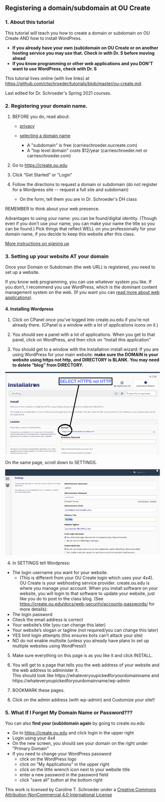 ## Registering a domain/subdomain at OU Create ##

### 1. About this tutorial ###

This tutorial will teach you how to create a domain or subdomain on OU Create AND how to install WordPress. 
- **If you already have your own (sub)domain on OU Create or on another hosting service you may use that. Check in with Dr. S before moving ahead**
- **If you know programming or other web applications and you DON'T want to use WordPress, check with Dr. S**

This tutorial lives online (with live links) at https://github.com/ctschroeder/tutorials/blob/master/ou-create.md.

Last edited for Dr. Schroeder's Spring 2021 courses.

### 2. Registering your domain name. ###

1. BEFORE you do, read about:

   - [privacy](https://create.ou.edu/docs/web-security/privacy-and-create-ou/)

   - [selecting a domain name](https://create.ou.edu/docs/getting-started/choosing-a-domain-name/)

      - A "subdomain" is free (carrieschroeder.oucreate.com)
      - A "top level domain" costs $12/year (carrieschroeder.net or carrieschroeder.com)

2. Go to https://create.ou.edu

3. Click “Get Started” or “Login” 

4. Follow the directions to request a domain or subdomain (do not register for a Wordpress site -- request a full site and subdomain)

   - On the form, tell them you are in Dr. Schroeder's DH class 

REMEMBER to think about your web presence.  

Advantages to using your name: you can be found/digital identity.  (Though even if you don't use your name, you can make your name the title so you can be found.)
Pick things that reflect WELL on you professionally for your domain name, if you decide to keep this website after this class.

[More instructions on signing up](https://create.ou.edu/docs/getting-started/signing-up/)

### 3. Setting up your website AT your domain ###

Once your Domain or Subdomain (the web URL) is registered, you need to set up a website.  

If you know web programming, you can use whatever system you like.  If you don’t, I recommend you use WordPress, which is the dominant content management system on the web.  (If you want you can [read more about web applications](https://create.ou.edu/docs/web-apps/what-exactly-is-a-web-application/)). 

#### 4. Installing Wordpress ####

1.	Click on CPanel once you’ve logged into create.ou.edu if you're not already there. (CPanel is a window with a lot of applications icons on it.)

2.	You should see a panel with a lot of applications.  When you get to that panel, click on WordPress, and then click on “Install this application” 

3.	You should get to a window with the Installatron install wizard:
If you are using WordPress for your main website:  **make sure the DOMAIN is your website using https not http, and DIRECTORY is BLANK. You may need to delete “blog” from DIRECTORY.**
 
![Installatron](https://github.com/ctschroeder/tutorials/blob/master/images/installatron.png)
 
On the same page, scroll down to SETTINGS.   

![Installatron Settings](https://github.com/ctschroeder/tutorials/blob/master/images/installatron-settings.png)

4. In SETTINGS tell Wordpress:
  - The login username you want for your website.  
      - (This is different from your OU Create login which uses your 4x4).  OU Create is your webhosting service provider.  create.ou.edu is where you manage your account.  When you install software on your website, you will login to that software to update your website, just like you do to post to the class blog. (See https://create.ou.edu/docs/web-security/accounts-passwords/ for more details):
  - The login password
  - Check the email address is correct
  - Your website’s title (you can change this later)
  - Your website’s slogan or tagline  (not required/you can change this later)
  - YES limit login attempts (this ensures bots can’t attack your site)
  - NO do not enable multisite (unless you already have plans to set up multiple websites using WordPress!)

5. Make sure everything on this page is as you like it and click INSTALL.

6. You will get to a page that tells you the web address of your website and the web address to administer it.  
This should look like https://whateveryoupickedforyourdomainname and https://whateveryoupickedforyourdomainname/wp-admin 

7. BOOKMARK these pages. 

8. Click on the admin address (with wp-admin) and Customize your site!!  

### 5. What If I Forget My Domain Name or Password??? ###

You can also **find your (sub)domain again** by going to create.ou.edu

   - Go to https://create.ou.edu and click login in the upper right
   - Login using your 4x4
   - On the new screen, you should see your domain on the right under "Primary Domain"
   - If you need to change your WordPress password
     - click on the WordPress logo
     - click on "My Applications" in the upper right
     - click on the little wrench icon next to your website title
     - enter a new password in the password field
     - click "save all" button at the bottom right


This work is licensed by Caroline T. Schroeder under a [Creative Commons Attribution-NonCommercial 4.0 International License](https://creativecommons.org/licenses/by-nc/4.0/)
